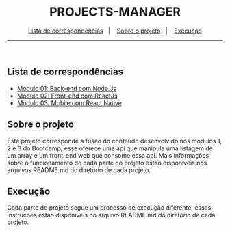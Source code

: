 <h1 align="center">
  PROJECTS-MANAGER
</h1>

<p align="center">
  <a href="#lista-de-correspondências">Lista de correspondências</a>&nbsp;&nbsp;&nbsp;|&nbsp;&nbsp;&nbsp;
  <a href="#sobre-o-projeto">Sobre o projeto</a>&nbsp;&nbsp;&nbsp;|&nbsp;&nbsp;&nbsp;
  <a href="#execução">Execução</a>
</p>

---
<br />

## Lista de correspondências
* [Modulo 01: Back-end com Node.Js](./backend)
* [Modulo 02: Front-end com ReactJs](./web)
* [Modulo 03: Mobile com React Native](./mobile)

## Sobre o projeto
Este projeto corresponde a fusão do conteúdo desenvolvido nos módulos 1, 2 e 3 do Bootcamp, esse oferece uma api que manipula uma listagem de um array e um front-end web que consome essa api. Mais informações sobre o funcionamento de cada parte do projeto estão disponíveis nos arquivos README.md do diretório de cada projeto.

## Execução
Cada parte do projeto segue um processo de execução diferente, essas instruções estão disponíveis no arquivo README.md do diretório de cada projeto.
